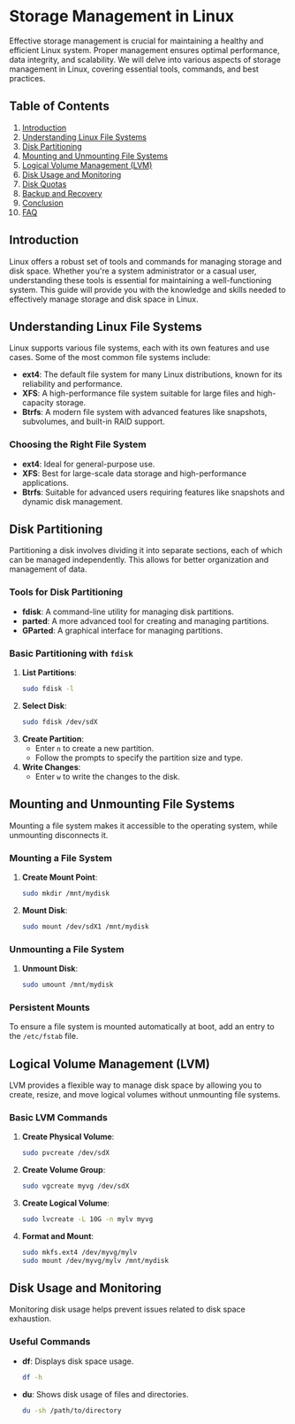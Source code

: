 # Storage Management in Linux

Effective storage management is crucial for maintaining a healthy and efficient Linux system. Proper management ensures optimal performance, data integrity, and scalability. We will delve into various aspects of storage management in Linux, covering essential tools, commands, and best practices.

## Table of Contents

1. [Introduction](#introduction)
2. [Understanding Linux File Systems](#understanding-linux-file-systems)
3. [Disk Partitioning](#disk-partitioning)
4. [Mounting and Unmounting File Systems](#mounting-and-unmounting-file-systems)
5. [Logical Volume Management (LVM)](#logical-volume-management-lvm)
6. [Disk Usage and Monitoring](#disk-usage-and-monitoring)
7. [Disk Quotas](#disk-quotas)
8. [Backup and Recovery](#backup-and-recovery)
9. [Conclusion](#conclusion)
10. [FAQ](#faq)

## Introduction

Linux offers a robust set of tools and commands for managing storage and disk space. Whether you're a system administrator or a casual user, understanding these tools is essential for maintaining a well-functioning system. This guide will provide you with the knowledge and skills needed to effectively manage storage and disk space in Linux.

## Understanding Linux File Systems

Linux supports various file systems, each with its own features and use cases. Some of the most common file systems include:

- **ext4**: The default file system for many Linux distributions, known for its reliability and performance.
- **XFS**: A high-performance file system suitable for large files and high-capacity storage.
- **Btrfs**: A modern file system with advanced features like snapshots, subvolumes, and built-in RAID support.

### Choosing the Right File System

- **ext4**: Ideal for general-purpose use.
- **XFS**: Best for large-scale data storage and high-performance applications.
- **Btrfs**: Suitable for advanced users requiring features like snapshots and dynamic disk management.

## Disk Partitioning

Partitioning a disk involves dividing it into separate sections, each of which can be managed independently. This allows for better organization and management of data.

### Tools for Disk Partitioning

- **fdisk**: A command-line utility for managing disk partitions.
- **parted**: A more advanced tool for creating and managing partitions.
- **GParted**: A graphical interface for managing partitions.

### Basic Partitioning with `fdisk`

1. **List Partitions**:
   ```bash
   sudo fdisk -l
   ```
2. **Select Disk**:
   ```bash
   sudo fdisk /dev/sdX
   ```
3. **Create Partition**:
   - Enter `n` to create a new partition.
   - Follow the prompts to specify the partition size and type.
4. **Write Changes**:
   - Enter `w` to write the changes to the disk.

## Mounting and Unmounting File Systems

Mounting a file system makes it accessible to the operating system, while unmounting disconnects it.

### Mounting a File System

1. **Create Mount Point**:
   ```bash
   sudo mkdir /mnt/mydisk
   ```
2. **Mount Disk**:
   ```bash
   sudo mount /dev/sdX1 /mnt/mydisk
   ```

### Unmounting a File System

1. **Unmount Disk**:
   ```bash
   sudo umount /mnt/mydisk
   ```

### Persistent Mounts

To ensure a file system is mounted automatically at boot, add an entry to the `/etc/fstab` file.

## Logical Volume Management (LVM)

LVM provides a flexible way to manage disk space by allowing you to create, resize, and move logical volumes without unmounting file systems.

### Basic LVM Commands

1. **Create Physical Volume**:
   ```bash
   sudo pvcreate /dev/sdX
   ```
2. **Create Volume Group**:
   ```bash
   sudo vgcreate myvg /dev/sdX
   ```
3. **Create Logical Volume**:
   ```bash
   sudo lvcreate -L 10G -n mylv myvg
   ```
4. **Format and Mount**:
   ```bash
   sudo mkfs.ext4 /dev/myvg/mylv
   sudo mount /dev/myvg/mylv /mnt/mydisk
   ```

## Disk Usage and Monitoring

Monitoring disk usage helps prevent issues related to disk space exhaustion.

### Useful Commands

- **df**: Displays disk space usage.
  ```bash
  df -h
  ```
- **du**: Shows disk usage of files and directories.
  ```bash
  du -sh /path/to/directory
  ```